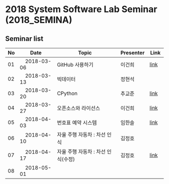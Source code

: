 # 2018 System Software Lab Seminar (2018_SEMINA)

## Seminar list

| No |      Date      |               Topic                |  Presenter  |    Link   |
|----|----------------|------------------------------------|-------------|-----------|
| 01 |     2018-03-06 |GitHub 사용하기|이건희|[link](https://github.com/KITSSL/2018_SEMINA/blob/master/src/GitHub%EB%A1%9C%20%ED%94%84%EB%A1%9C%EC%A0%9D%ED%8A%B8%20%EC%9A%B4%EC%98%81%ED%95%98%EA%B8%B0.pdf)|
| 02 |     2018-03-13 |빅데이터|정현석|           |
| 03 |     2018-03-20 |CPython|추교준|[link](https://github.com/KITSSL/2018_SEMINA/blob/master/src/180320%20%ED%8C%8C%EC%9D%B4%EC%8D%AC%20%EC%84%B8%EB%AF%B8%EB%82%98%EC%9E%90%EB%A3%8C.pdf)|
| 04 |     2018-03-27 |오픈소스와 라이선스|이건희|[link](https://github.com/KITSSL/2018_SEMINA/blob/master/src/%EC%98%A4%ED%94%88%EC%86%8C%EC%8A%A4%EC%99%80%20%EB%9D%BC%EC%9D%B4%EC%84%A0%EC%8A%A4.pdf)|
| 05 |     2018-04-03 |번호표 예약 시스템 |임한솔|[link](https://github.com/KITSSL/2018_SEMINA/blob/master/src/2018_04_05_%EC%9E%84%ED%95%9C%EC%86%94_%EC%84%B8%EB%AF%B8%EB%82%98.pptx)|
| 06 |     2018-04-10 |자율 주행 자동차 : 차선 인식|김정호|           |
| 07 |     2018-04-17 |자율 주행 자동차 : 차선 인식(수정)|김정호|  [link](https://github.com/KITSSL/2018_SEMINA/blob/205e597254ee573249b7804efed652250cc757cf/src/0417%20%EC%84%B8%EB%AF%B8%EB%82%98.pdf)       |
| 08 |     2018-05-01 | <title> |박성훈| |
| 08 |     2018-05-01 | 2017 임베디드 경진대회 개발 관련|정현석|[link](https://github.com/KITSSL/2018_SEMINA/blob/master/src/20180508_2017%EC%9E%90%EC%9C%A8%EC%A3%BC%ED%96%89%EC%9E%90%EB%8F%99%EC%B0%A8%EA%B0%9C%EB%B0%9C.pptx)|
| 09 |     2018-05-15 |영상처리 직선검출|추교준|[link](https://github.com/KITSSL/2018_SEMINA/blob/master/src/5%EC%9B%94%2015%EC%9D%BC%20%EC%98%81%EC%83%81%EC%A7%81%EC%84%A0%EA%B2%80%EC%B6%9C%20%EC%84%B8%EB%AF%B8%EB%82%98.pdf)|
| 10 |     2018-05-29 |웹 서버(Web Server) |이건희|[link](https://github.com/KITSSL/2018_SEMINA/blob/master/src/%EC%9B%B9%20%EC%84%9C%EB%B2%84(Web%20Server).pdf) |

## Note

- 5월 22일은 공휴일 이므로 세미나 없음
-
-
